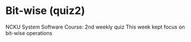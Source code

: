 # Bit-wise (quiz2)
NCKU System Software Course: 2nd weekly quiz
This week kept focus on bit-wise operations
